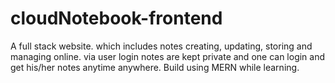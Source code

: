 # cloudNotebook-frontend
A full stack website. which includes notes creating, updating, storing and managing online. via user login notes are kept private and one can login and get his/her notes anytime anywhere. Build using MERN while learning.
